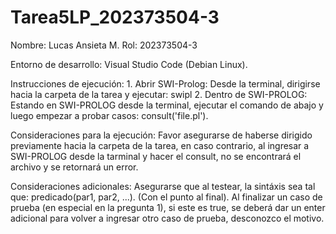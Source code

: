 # Tarea5LP_202373504-3
Nombre: Lucas Ansieta M.
Rol: 202373504-3

Entorno de desarrollo: Visual Studio Code (Debian Linux).

Instrucciones de ejecución:
    1. Abrir SWI-Prolog: Desde la terminal, dirigirse hacia la carpeta de la tarea y ejecutar:
        swipl
    2. Dentro de SWI-PROLOG: Estando en SWI-PROLOG desde la terminal, ejecutar el comando de abajo y luego empezar a probar casos:
        consult('file.pl').

Consideraciones para la ejecución:
Favor asegurarse de haberse dirigido previamente hacia la carpeta de la tarea, en caso contrario, al ingresar a SWI-PROLOG desde la tarminal y hacer el consult, no se encontrará el archivo y se retornará un error.

Consideraciones adicionales:
Asegurarse que al testear, la sintáxis sea tal que: predicado(par1, par2, ...). (Con el punto al final).
Al finalizar un caso de prueba (en especial en la pregunta 1), si este es true, se deberá dar un enter adicional para volver a ingresar otro caso de prueba, desconozco el motivo.